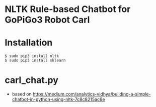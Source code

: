# NLTK Rule-based Chatbot for GoPiGo3 Robot Carl


# Installation
```
$ sudo pip3 install nltk
$ sudo pip3 install sklearn
```

# carl_chat.py
 - based on https://medium.com/analytics-vidhya/building-a-simple-chatbot-in-python-using-nltk-7c8c8215ac6e

